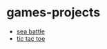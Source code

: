# games-projects
 
- [sea battle](https://github.com/DVSAWR/games-projects/blob/main/sea_battle.py)
- [tic tac toe](https://github.com/DVSAWR/games-projects/blob/main/tic_tac_toe.py)
